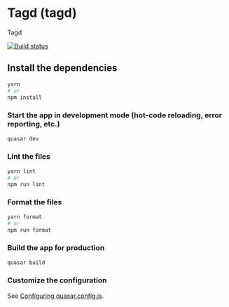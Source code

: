 # Tagd (tagd)

Tagd

[![Build status](https://build.appcenter.ms/v0.1/apps/88e5cb87-335e-45c4-abf3-2c0e5ca3c5c5/branches/feature%2Fandroid/badge)](https://appcenter.ms)

## Install the dependencies

```bash
yarn
# or
npm install
```

### Start the app in development mode (hot-code reloading, error reporting, etc.)

```bash
quasar dev
```

### Lint the files

```bash
yarn lint
# or
npm run lint
```

### Format the files

```bash
yarn format
# or
npm run format
```

### Build the app for production

```bash
quasar build
```

### Customize the configuration

See [Configuring quasar.config.js](https://v2.quasar.dev/quasar-cli-vite/quasar-config-js).
